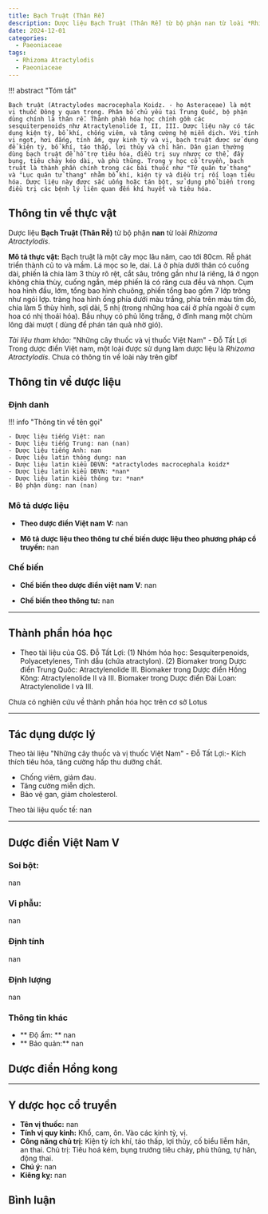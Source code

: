 ```yaml
---
title: Bạch Truật (Thân Rễ)
description: Dược liệu Bạch Truật (Thân Rễ) từ bộ phận nan từ loài *Rhizoma Atractylodis*
date: 2024-12-01
categories:
  - Paeoniaceae
tags:
  - Rhizoma Atractylodis
  - Paeoniaceae
---
```

!!! abstract "Tóm tắt"

    Bạch truật (Atractylodes macrocephala Koidz. - họ Asteraceae) là một vị thuốc Đông y quan trọng. Phân bố chủ yếu tại Trung Quốc, bộ phận dùng chính là thân rễ. Thành phần hóa học chính gồm các sesquiterpenoids như Atractylenolide I, II, III. Dược liệu này có tác dụng kiện tỳ, bổ khí, chống viêm, và tăng cường hệ miễn dịch. Với tính vị ngọt, hơi đắng, tính ấm, quy kinh tỳ và vị, bạch truật được sử dụng để kiện tỳ, bổ khí, táo thấp, lợi thủy và chỉ hãn. Dân gian thường dùng bạch truật để hỗ trợ tiêu hóa, điều trị suy nhược cơ thể, đầy bụng, tiêu chảy kéo dài, và phù thũng. Trong y học cổ truyền, bạch truật là thành phần chính trong các bài thuốc như "Tứ quân tử thang" và "Lục quân tử thang" nhằm bổ khí, kiện tỳ và điều trị rối loạn tiêu hóa. Dược liệu này được sắc uống hoặc tán bột, sử dụng phổ biến trong điều trị các bệnh lý liên quan đến khí huyết và tiêu hóa.

## Thông tin về thực vật


Dược liệu **Bạch Truật (Thân Rễ)** từ bộ phận **nan** từ loài *Rhizoma Atractylodis*.

**Mô tả thực vật:** Bạch truật là một cây mọc lâu năm, cao tới 80cm. Rễ phát triển thành củ to và mầm. Lá mọc so le, dai. Lá ở phía dưới thân có cuống dài, phiến lá chia làm 3 thùy rõ rệt, cắt sâu, trông gần như lá riêng, lá ở ngọn không chia thùy, cuống ngắn, mép phiến lá có răng cưa đều và nhọn. Cụm hoa hình đầu, lớm, tổng bao hình chuông, phiến tổng bao gồm 7 lớp trông như ngói lợp. tràng hoa hình ống phía dưới màu trắng, phía trên màu tím đỏ, chia làm 5 thùy hình, sợi dài, 5 nhị (trong những hoa cái ở phía ngoài ở cụm hoa có nhị thoái hóa). Bầu nhụy có phủ lông trắng, ở đỉnh mang một chùm lông dài mượt ( dùng để phán tán quả nhờ gió).

*Tài liệu tham khảo:* "Những cây thuốc và vị thuốc Việt Nam" - Đỗ Tất Lợi 
Trong dược điển Việt nam, một loài được sử dụng làm dược liệu là *Rhizoma Atractylodis*. 
Chưa có thông tin về loài này trên gibf


## Thông tin về dược liệu 

### Định danh

!!! info "Thông tin về tên gọi"

    - Dược liệu tiếng Việt: nan
    - Dược liệu tiếng Trung: nan (nan)
    - Dược liệu tiếng Anh: nan
    - Dược liệu latin thông dụng: nan
    - Dược liệu latin kiểu DĐVN: *atractylodes macrocephala koidz*
    - Dược liệu latin kiểu DĐVN: *nan*
    - Dược liệu latin kiểu thông tư: *nan*
    - Bộ phận dùng: nan (nan)

### Mô tả dược liệu 

- **Theo dược điển Việt nam V:** nan

- **Mô tả dược liệu theo thông tư chế biến dược liệu theo phương pháp cổ truyền:** nan

### Chế biến 

- **Chế biến theo dược điển việt nam V**: nan

- **Chế biến theo thông tư:** nan

--- 

## Thành phần hóa học

- Theo tài liệu của GS. Đỗ Tất Lợi:  (1) Nhóm hóa học: Sesquiterpenoids, Polyacetylenes, Tinh dầu (chứa atractylon).
(2) Biomaker trong Dược điển Trung Quốc: Atractylenolide III.
Biomaker trong Dược điển Hồng Kông: Atractylenolide II và III.
Biomaker trong Dược điển Đài Loan: Atractylenolide I và III.
    
Chưa có nghiên cứu về thành phần hóa học trên cơ sở Lotus

---

## Tác dụng dược lý

Theo tài liệu "Những cây thuốc và vị thuốc Việt Nam" - Đỗ Tất Lợi:- Kích thích tiêu hóa, tăng cường hấp thu dưỡng chất.
- Chống viêm, giảm đau.
- Tăng cường miễn dịch.
- Bảo vệ gan, giảm cholesterol.

Theo tài liệu quốc tế: nan

---

## Dược điển Việt Nam V

### Soi bột:

nan

<!-- Hình ảnh soi bột sẽ được tự động chèn vào đây sau -->

### Vi phẫu:

nan

<!-- Hình ảnh vi phẫu sẽ được tự động chèn vào đây sau -->

### Định tính

nan

### Định lượng

nan

### Thông tin khác 

- ** Độ ẩm: ** nan
- ** Bảo quản:** nan

## Dược điển Hồng kong

<!-- PDF sẽ được tự động chèn vào đây sau -->


---

## Y dược học cổ truyền

- **Tên vị thuốc:** nan
- **Tính vị quy kinh:** Khổ, cam, ôn. Vào các kinh tỳ, vị.
- **Công năng chủ trị:** Kiện tỳ ích khí, táo thấp, lợi thủy, cố biểu liễm hân, an thai.
Chủ trị: Tiêu hoá kém, bụng trướng tiêu chảy, phù thũng, tự hãn, động thai.
- **Chú ý:** nan
- **Kiêng kỵ:** nan



## Bình luận

<div id="giscus-container"></div>
<script src="https://giscus.app/client.js"
        data-repo="hoangson0787/CSDL-duoc-lieu"
        data-repo-id="R_kgDONbMRNA"
        data-category="Duoc lieu"
        data-category-id="DIC_kwDONbMRNM4ClklR"
        data-mapping="pathname"
        data-strict="0"
        data-reactions-enabled="1"
        data-emit-metadata="1"
        data-input-position="bottom"
        data-theme="light"
        data-lang="en"
        crossorigin="anonymous"
        async>
</script>

